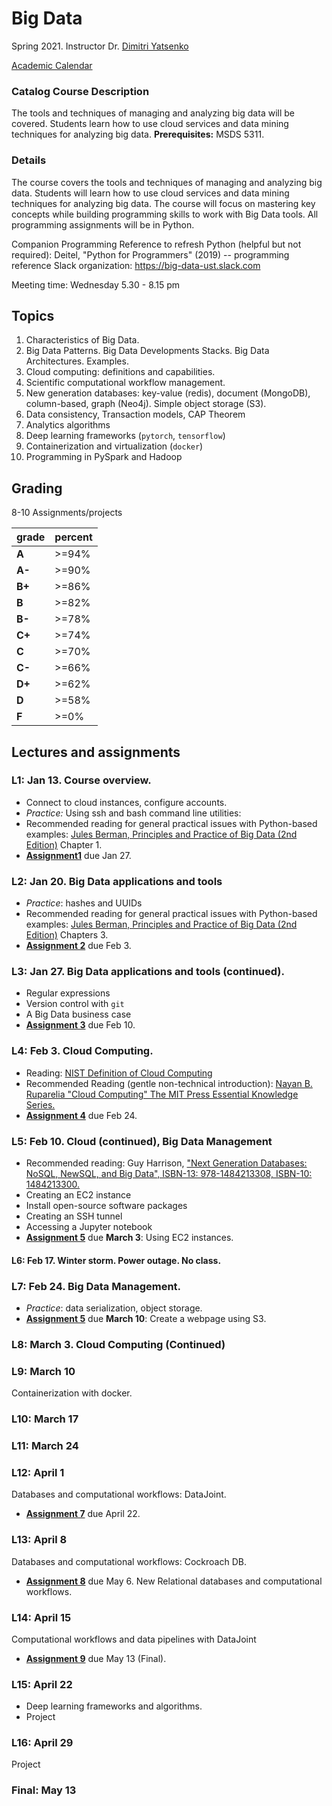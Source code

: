 # Big Data

Spring 2021.  Instructor Dr. [Dimitri Yatsenko](https://github.com/dimitri-yatsenko)

[Academic Calendar](https://www.stthom.edu/Public/getFile.asp?File_Content_ID=120137)

### Catalog Course Description
The tools and techniques of managing and analyzing big data will be covered. Students learn how to use cloud services and data mining techniques for analyzing big data. **Prerequisites:** MSDS 5311.

### Details 
The course covers the tools and techniques of managing and analyzing big data.  Students will learn how to use cloud services and data mining techniques for analyzing big data.  The course will focus on mastering key concepts while building programming skills to work with Big Data tools.  All programming assignments will be in Python.

Companion Programming Reference to refresh Python (helpful but not required):  Deitel, "Python for Programmers" (2019) -- programming reference 
Slack organization: https://big-data-ust.slack.com

Meeting time: Wednesday 5.30 - 8.15 pm

## Topics 
1. Characteristics of Big Data.
2. Big Data Patterns. Big Data Developments Stacks. Big Data Architectures. Examples.
3. Cloud computing: definitions and capabilities. 
4. Scientific computational workflow management. 
6. New generation databases: key-value (redis), document (MongoDB), column-based, graph (Neo4j). Simple object storage (S3).
7. Data consistency, Transaction models, CAP Theorem
8. Analytics algorithms
9. Deep learning frameworks (`pytorch`, `tensorflow`)
9. Containerization and virtualization (`docker`)
9. Programming in PySpark and Hadoop

## Grading 
8-10 Assignments/projects 

|grade| percent |
|---|---|
|**A** |>=94%|
|**A-**|>=90%|
|**B+**|>=86%|
|**B**|>=82%|
|**B-**|>=78%|
|**C+**|>=74%|
|**C**|>=70%|
|**C-**|>=66%|
|**D+**|>=62%|
|**D**|>=58%|
|**F**|>=0%|


## Lectures and assignments 
### L1: Jan 13. Course overview. 
* Connect to cloud instances, configure accounts. 
* *Practice:* Using ssh and bash command line utilities: 
* Recommended reading for general practical issues with Python-based examples: [Jules Berman, Principles and Practice of Big Data (2nd Edition)](https://learning.oreilly.com/library/view/principles-and-practice/9780128156100) Chapter 1.  
* [**Assignment1**](Assign01.md) due Jan 27.

### L2: Jan 20. Big Data applications and tools  
* *Practice*: hashes and UUIDs 
* Recommended reading for general practical issues with Python-based examples: [Jules Berman, Principles and Practice of Big Data (2nd Edition)](https://learning.oreilly.com/library/view/principles-and-practice/9780128156100) Chapters 3.  
* [**Assignment 2**](Assign02.md) due Feb 3.

### L3: Jan 27. Big Data applications and tools (continued). 
* Regular expressions 
* Version control with `git` 
* A Big Data business case 
* [**Assignment 3**](Assign03.md) due Feb 10.

### L4: Feb 3. Cloud Computing.  
* Reading: [NIST Definition of Cloud Computing](https://nvlpubs.nist.gov/nistpubs/Legacy/SP/nistspecialpublication800-145.pdf) 
* Recommended Reading (gentle non-technical introduction): [Nayan B. Ruparelia "Cloud Computing" The MIT Press Essential Knowledge Series.](https://www.amazon.com/Cloud-Computing-Press-Essential-Knowledge/dp/0262529092/) 
* [**Assignment 4**](Assign04.md) due Feb 24.

### L5: Feb 10. Cloud (continued), Big Data Management 
* Recommended reading: Guy Harrison, ["Next Generation Databases: NoSQL, NewSQL, and Big Data", ISBN-13: 978-1484213308, ISBN-10: 1484213300.](https://www.amazon.com/Next-Generation-Databases-NoSQLand-Data/dp/1484213300) 
* Creating an EC2 instance 
* Install open-source software packages 
* Creating an SSH tunnel 
* Accessing a Jupyter notebook
* [**Assignment 5**](Assign05.md) due **March 3**: Using EC2 instances.

#### L6: Feb 17. Winter storm. Power outage. No class.

### L7: Feb 24. Big Data Management. 
* *Practice*: data serialization, object storage.
* [**Assignment 5**](Assign06.md) due **March 10**: Create a webpage using S3.

### L8: March 3. Cloud Computing (Continued)

### L9: March 10
Containerization with docker. 

### L10: March 17 

### L11: March 24

### L12: April 1
Databases and computational workflows: DataJoint.
* [**Assignment 7**](Assign07.md) due April 22.

### L13: April 8
Databases and computational workflows: Cockroach DB.
* [**Assignment 8**](Assign08.md) due May 6. 
New Relational databases and computational workflows.

### L14: April 15
Computational workflows and data pipelines with DataJoint
* [**Assignment 9**](Assign09.md) due May 13 (Final). 

### L15: April 22 
* Deep learning frameworks and algorithms.
* Project 

### L16: April 29
Project

### Final: May 13
